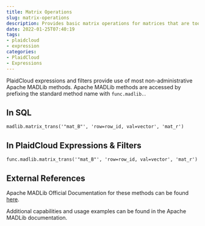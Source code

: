 ```yaml
---
title: Matrix Operations
slug: matrix-operations
description: Provides basic matrix operations for matrices that are too big to fit in memory
date: 2022-01-25T07:40:19
tags:
- plaidcloud
- expression
categories:
- PlaidCloud
- Expressions
---
```



PlaidCloud expressions and filters provide use of most non-administrative Apache MADLib methods. Apache MADLib methods are accessed by prefixing the standard method name with `func.madlib.`.



## In SQL



```
madlib.matrix_trans('"mat_B"', 'row=row_id, val=vector', 'mat_r')
```


## In PlaidCloud Expressions & Filters



```
func.madlib.matrix_trans('"mat_B"', 'row=row_id, val=vector', 'mat_r')
```


## External References


Apache MADLib Official Documentation for these methods can be found [here](https://madlib.apache.org/docs/latest/group__grp__matrix.html).



Additional capabilities and usage examples can be found in the Apache MADLib documentation.

